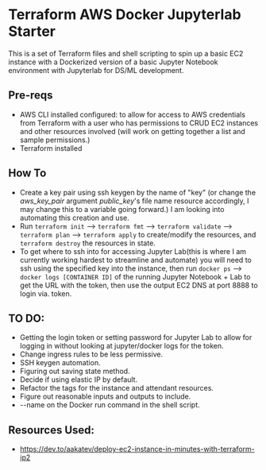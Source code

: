 # Terraform AWS Docker Jupyterlab Starter

This is a set of Terraform files and shell scripting to spin up a basic EC2 instance with a Dockerized version of a basic Jupyter Notebook environment with Jupyterlab for DS/ML development.

## Pre-reqs

- AWS CLI installed configured: to allow for access to AWS credentials from Terraform with a user who has permissions to CRUD EC2 instances and other resources involved (will work on getting together a list and sample permissions.)
- Terraform installed

## How To 
- Create a key pair using ssh keygen by the name of "key" (or change the *aws_key_pair* argument *public_key*'s file name resource accordingly, I may change this to a variable going forward.) I am looking into automating this creation and use. 
- Run ``` terraform init ``` --> ``` terraform fmt ``` --> ``` terraform validate ``` --> ``` terraform plan ``` --> ``` terraform apply ```  to create/modify the resources, and ``` terraform destroy ``` the resources in state. 
- To get where to ssh into for accessing Jupyter Lab(this is where I am currently working hardest to streamline and automate) you will need to ssh using the specified key into the instance, then run ``` docker ps ``` --> ``` docker logs [CONTAINER ID] ``` of the running Jupyter Notebook + Lab to get the URL with the token, then use the output EC2 DNS at port 8888 to login via. token. 

## TO DO: 
- Getting the login token or setting password for Jupyter Lab to allow for logging in without looking at jupyter/docker logs for the token.
- Change ingress rules to be less permissive.
- SSH keygen automation.
- Figuring out saving state method.
- Decide if using elastic IP by default. 
- Refactor the tags for the instance and attendant resources.
- Figure out reasonable inputs and outputs to include. 
- --name on the Docker run command in the shell script.

## Resources Used:
- https://dev.to/aakatev/deploy-ec2-instance-in-minutes-with-terraform-ip2
